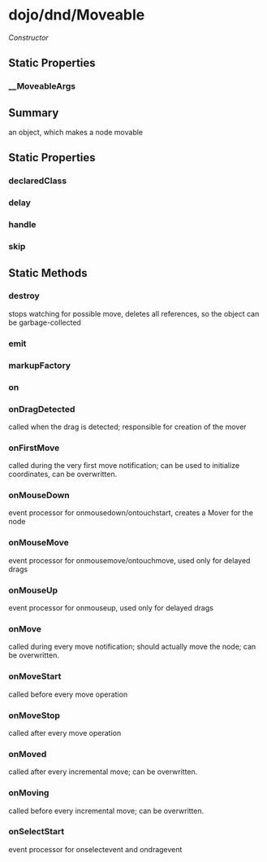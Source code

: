 # dojo/dnd/Moveable

*Constructor*

## Static Properties

### __MoveableArgs


## Summary

an object, which makes a node movable
## Static Properties

### declaredClass


### delay


### handle


### skip


## Static Methods

### destroy
stops watching for possible move, deletes all references, so the object can be garbage-collected

### emit


### markupFactory


### on


### onDragDetected
called when the drag is detected;
responsible for creation of the mover

### onFirstMove
called during the very first move notification;
can be used to initialize coordinates, can be overwritten.

### onMouseDown
event processor for onmousedown/ontouchstart, creates a Mover for the node

### onMouseMove
event processor for onmousemove/ontouchmove, used only for delayed drags

### onMouseUp
event processor for onmouseup, used only for delayed drags

### onMove
called during every move notification;
should actually move the node; can be overwritten.

### onMoveStart
called before every move operation

### onMoveStop
called after every move operation

### onMoved
called after every incremental move; can be overwritten.

### onMoving
called before every incremental move; can be overwritten.

### onSelectStart
event processor for onselectevent and ondragevent

